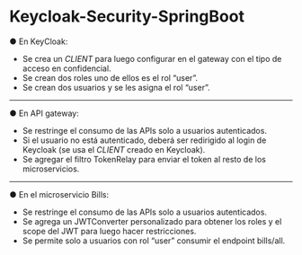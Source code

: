 # Keycloak-Security-SpringBoot

● En KeyCloak:

- Se crea un _CLIENT_ para luego configurar en el gateway con el tipo de acceso en confidencial.
- Se crean dos roles uno de ellos es el rol “user”.
- Se crean dos usuarios y se les asigna el rol “user”.
---

● En API gateway:

- Se restringe el consumo de las APIs solo a usuarios autenticados.
- Si el usuario no está autenticado, deberá ser redirigido al login de Keycloak (se usa el _CLIENT_ creado en Keycloak).
- Se agregar el filtro TokenRelay para enviar el token al resto de los microservicios.
---

● En el microservicio Bills:

- Se restringe el consumo de las APIs solo a usuarios autenticados.
- Se agrega un JWTConverter personalizado para obtener los roles y el scope del JWT para luego hacer restricciones.
- Se permite solo a usuarios con rol “user” consumir el endpoint bills/all.
